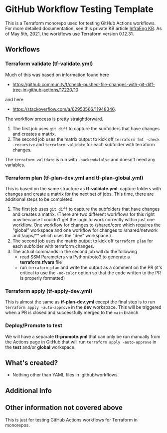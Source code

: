 # GitHub Workflow Testing Template

This is a Terraform monorepo used for testing GitHub Actions workflows. For more detailed documentation, see this private KB article [InfraEng KB](https://mitlibraries.atlassian.net/l/c/pu7F0K40). As of May 5th, 2021, the workflows use Terraform version 0.12.31.

## Workflows

### Terraform validate (tf-validate.yml)

Much of this was based on information found here 

- <https://github.community/t/check-pushed-file-changes-with-git-diff-tree-in-github-actions/17220/10> 

and here 

- <https://stackoverflow.com/a/62953566/11948346>. 

The workflow process is pretty straightforward.

1. The first job uses `git diff` to capture the subfolders that have changes and creates a matrix.
2. The second job uses the matrix output to kick off `terraform fmt -check -recursive` and `terraform validate` for each subfolder with terraform changes.

The `terraform validate` is run with `-backend=false` and doesn't need any variables.

### Terraform plan (tf-plan-dev.yml and tf-plan-global.yml)

This is based on the same structure as **tf-validate.yml**: capture folders with changes and create a matrix for the next set of jobs. This time, there are additional steps to be completed.

1. The first job uses `git diff` to capture the subfolders that have changes and creates a matrix. (There are two different workflows for this right now because I couldn't get the logic to work correctly within just one workflow. One workflow for changes to /shared/core which requires the "global" workspace and one workflow for changes to /shared/network and /apps/** which uses the "dev" workspace.)
2. The second job uses the matrix output to kick off `terraform plan` for each subfolder with terraform changes.
3. The actual commands in the second job will do the following
    * read SSM Parameters via Python/boto3 to generate a **terraform.tfvars** file
    * run `terraform plan` and write the output as a comment on the PR (it's critical to use the `-no-color` option so that the code written to the PR is properly formatted)

### Terraform apply (tf-apply-dev.yml)

This is almost the same as **tf-plan-dev.yml** except the final step is to run `terraform apply -auto-approve` in the **dev** workspace. This will be triggered when a PR is closed and successfully merged to the `main` branch.

### Deploy/Promote to test

We will have a separate **tf-promote.yml** that can only be run manually from the Actions page in GitHub that will run `terraform apply -auto-approve` in the **test** and/or **global** workspace.

## What's created?

* Nothing other than YAML files in .github/workflows.

## Additional Info

## Other information not covered above

This is just for testing GitHub Actions workflows for Terraform in monorepos.
